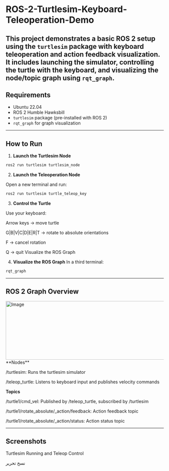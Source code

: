 # ROS-2-Turtlesim-Keyboard-Teleoperation-Demo
This project demonstrates a basic ROS 2 setup using the `turtlesim` package with keyboard teleoperation and action feedback visualization. It includes launching the simulator, controlling the turtle with the keyboard, and visualizing the node/topic graph using `rqt_graph`.
---

## Requirements

- Ubuntu 22.04
- ROS 2 Humble Hawksbill
- `turtlesim` package (pre-installed with ROS 2)
- `rqt_graph` for graph visualization

---

##  How to Run

1. **Launch the Turtlesim Node**

```bash
ros2 run turtlesim turtlesim_node
```


2. **Launch the Teleoperation Node**

Open a new terminal and run:

```bash
ros2 run turtlesim turtle_teleop_key
```


3. **Control the Turtle**

Use your keyboard:

Arrow keys → move turtle

G|B|V|C|D|E|R|T → rotate to absolute orientations

F → cancel rotation

Q → quit
Visualize the ROS Graph


4. **Visualize the ROS Graph**
 In a third terminal:

```bash
rqt_graph
```
---

## ROS 2 Graph Overview
<img width="1041" height="186" alt="Image" src="https://github.com/user-attachments/assets/dce87602-2642-4ae7-badb-120200fdb165" />
**Nodes**

/turtlesim: Runs the turtlesim simulator

/teleop_turtle: Listens to keyboard input and publishes velocity commands

**Topics**

/turtle1/cmd_vel: Published by /teleop_turtle, subscribed by /turtlesim

/turtle1/rotate_absolute/_action/feedback: Action feedback topic

/turtle1/rotate_absolute/_action/status: Action status topic

---

## Screenshots
Turtlesim Running and Teleop Control




نسخ
تحرير
